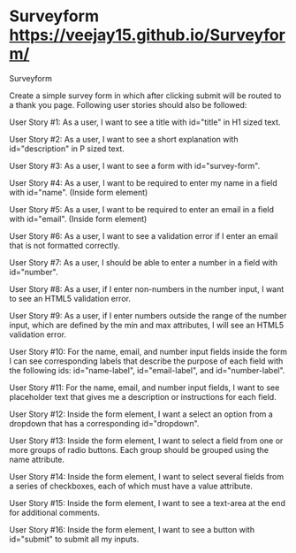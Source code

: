# Surveyform  https://veejay15.github.io/Surveyform/
Surveyform
 <p>Create a simple survey form in which after clicking submit will be routed to a thank you page. Following user stories should also be followed: </p>
<p>User Story #1: As a user, I want to see a title with id="title" in H1 sized text.</p>
<p>User Story #2: As a user, I want to see a short explanation with id="description" in P sized text.</p>
<p>User Story #3: As a user, I want to see a form with id="survey-form".</p>
<p>User Story #4: As a user, I want to be required to enter my name in a field with id="name". (Inside form element)</p>
<p>User Story #5: As a user, I want to be required to enter an email in a field with id="email". (Inside form element)</p>
<p>User Story #6: As a user, I want to see a validation error if I enter an email that is not formatted correctly.</p>
<p>User Story #7: As a user, I should be able to enter a number in a field with id="number".</p>
<p>User Story #8: As a user, if I enter non-numbers in the number input, I want to see an HTML5 validation error.</p>
<p>User Story #9: As a user, if I enter numbers outside the range of the number input, which are defined by the min and max attributes, I will see an HTML5 validation error.</p>
<p>User Story #10: For the name, email, and number input fields inside the form I can see corresponding labels that describe the purpose of each field with the following ids: id="name-label", id="email-label", and id="number-label".</p>
<p>User Story #11: For the name, email, and number input fields, I want to see placeholder text that gives me a description or instructions for each field.</p>
<p>User Story #12: Inside the form element, I want a select an option from a dropdown that has a corresponding id="dropdown".</p>
<p>User Story #13: Inside the form element, I want to select a field from one or more groups of radio buttons. Each group should be grouped using the name attribute.</p>
<p>User Story #14: Inside the form element, I want to select several fields from a series of checkboxes, each of which must have a value attribute.</p>
<p>User Story #15: Inside the form element, I want to see a text-area at the end for additional comments.</p>
<p>User Story #16: Inside the form element, I want to see a button with id="submit" to submit all my inputs.</p>
